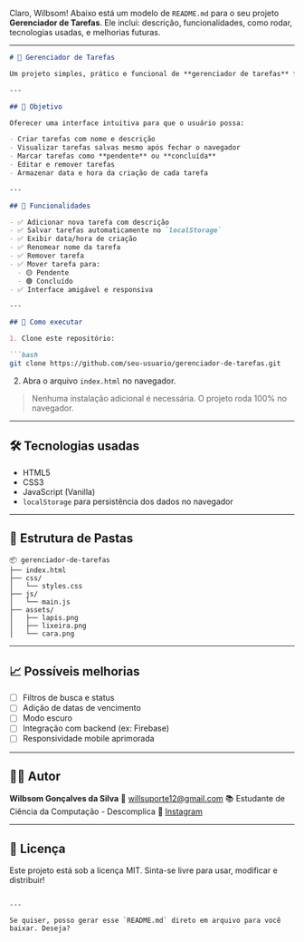 Claro, Wilbsom! Abaixo está um modelo de `README.md` para o seu projeto **Gerenciador de Tarefas**. Ele inclui: descrição, funcionalidades, como rodar, tecnologias usadas, e melhorias futuras.

---

````markdown
# 📝 Gerenciador de Tarefas

Um projeto simples, prático e funcional de **gerenciador de tarefas** feito com HTML, CSS e JavaScript puro, com persistência de dados utilizando o `localStorage`.

---

## 📌 Objetivo

Oferecer uma interface intuitiva para que o usuário possa:

- Criar tarefas com nome e descrição
- Visualizar tarefas salvas mesmo após fechar o navegador
- Marcar tarefas como **pendente** ou **concluída**
- Editar e remover tarefas
- Armazenar data e hora da criação de cada tarefa

---

## 🧠 Funcionalidades

- ✅ Adicionar nova tarefa com descrição
- ✅ Salvar tarefas automaticamente no `localStorage`
- ✅ Exibir data/hora de criação
- ✅ Renomear nome da tarefa
- ✅ Remover tarefa
- ✅ Mover tarefa para:
  - 🟡 Pendente
  - 🟢 Concluído
- ✅ Interface amigável e responsiva

---

## 🚀 Como executar

1. Clone este repositório:

```bash
git clone https://github.com/seu-usuario/gerenciador-de-tarefas.git
````

2. Abra o arquivo `index.html` no navegador.

> Nenhuma instalação adicional é necessária. O projeto roda 100% no navegador.

---

## 🛠️ Tecnologias usadas

* HTML5
* CSS3
* JavaScript (Vanilla)
* `localStorage` para persistência dos dados no navegador

---

## 📁 Estrutura de Pastas

```
📦 gerenciador-de-tarefas
├── index.html
├── css/
│   └── styles.css
├── js/
│   └── main.js
├── assets/
│   ├── lapis.png
│   ├── lixeira.png
│   └── cara.png
```

---

## 📈 Possíveis melhorias

* [ ] Filtros de busca e status
* [ ] Adição de datas de vencimento
* [ ] Modo escuro
* [ ] Integração com backend (ex: Firebase)
* [ ] Responsividade mobile aprimorada

---

## 👨‍💻 Autor

**Wilbsom Gonçalves da Silva**
📧 [willsuporte12@gmail.com](mailto:willsuporte12@gmail.com)
📚 Estudante de Ciência da Computação - Descomplica
📸 [Instagram](https://www.instagram.com/will_silvaofc1/?hl=en)

---

## 📄 Licença

Este projeto está sob a licença MIT. Sinta-se livre para usar, modificar e distribuir!

```

---

Se quiser, posso gerar esse `README.md` direto em arquivo para você baixar. Deseja?
```
